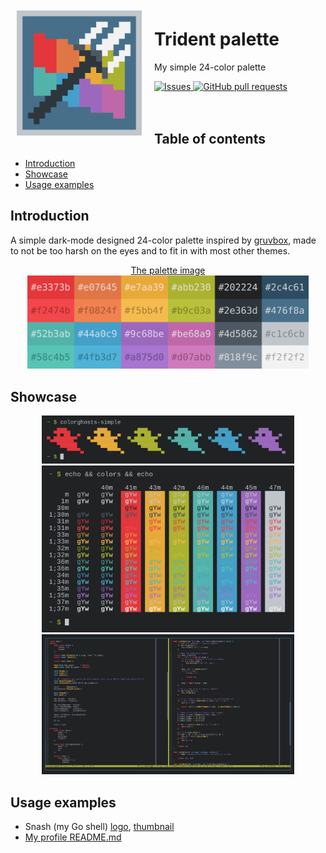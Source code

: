 <img src="./res/icon.png" align="left" width="200px" style="padding: 10px; padding-right: 20px">
<h1>Trident palette</h1>
<p>My simple 24-color palette</p>

<p>
	<a href="https://github.com/LordOfTrident/trident-palette/issues">
		<img alt="Issues" src="https://img.shields.io/github/issues/LordOfTrident/trident-palette?color=0088ff"/>
	</a>
	<a href="https://github.com/LordOfTrident/trident-palette/pulls">
		<img alt="GitHub pull requests" src="https://img.shields.io/github/issues-pr/LordOfTrident/trident-palette?color=0088ff"/>
	</a>
	<br><br><br>
</p>

## Table of contents
* [Introduction](#introduction)
* [Showcase](#showcase)
* [Usage examples](#usage-examples)

## Introduction
A simple dark-mode designed 24-color palette inspired by [gruvbox](https://github.com/morhetz/gruvbox), made to not be too harsh on the eyes and to fit in with most other themes.

<p align="center">
	<a href="./palette.png">The palette image</a><br>
	<img src="./palette.png" width="450px">
</p>

## Showcase
<p align="center">
	<img src="./res/img3.png" width="80%"><br>
	<img src="./res/img1.png" width="80%"><br>
	<img src="./res/img2.png" width="80%"><br>
</p>

## Usage examples
- Snash (my Go shell) [logo](https://github.com/LordOfTrident/snash/blob/main/res/logo.png), [thumbnail](https://github.com/LordOfTrident/snash/blob/main/res/thumbnail.png)
- [My profile README.md](https://github.com/LordOfTrident/LordOfTrident)
